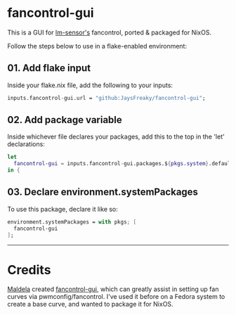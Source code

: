 # fancontrol-gui
This is a GUI for [lm-sensor's](https://github.com/lm-sensors/lm-sensors) fancontrol, ported & packaged for NixOS.

Follow the steps below to use in a flake-enabled environment:

## 01. Add flake input
Inside your flake.nix file, add the following to your inputs:

```nix
inputs.fancontrol-gui.url = "github:JaysFreaky/fancontrol-gui";
```

## 02. Add package variable
Inside whichever file declares your packages, add this to the top in the 'let' declarations:

```nix
let
  fancontrol-gui = inputs.fancontrol-gui.packages.${pkgs.system}.default;
in {
```

## 03. Declare environment.systemPackages
To use this package, declare it like so:

```nix
environment.systemPackages = with pkgs; [
  fancontrol-gui
];
```

---
# Credits
[Maldela](https://github.com/Maldela) created [fancontrol-gui](https://github.com/Maldela/fancontrol-gui), which can greatly assist in setting up fan curves via pwmconfig/fancontrol. I've used it before on a Fedora system to create a base curve, and wanted to package it for NixOS.
